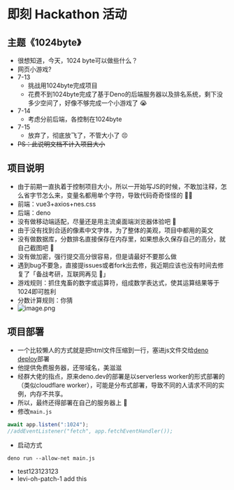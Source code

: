 # 即刻 Hackathon 活动

## 主题《1024byte》

- 很想知道，今天，1024 byte可以做些什么？
- 网页小游戏?
- 7-13
  - 挑战用1024byte完成项目
  - 花费不到1024byte完成了基于Deno的后端服务器以及排名系统，剩下没多少空间了，好像不够完成一个小游戏了 😭
- 7-14
  - 考虑分前后端，各控制在1024byte
- 7-15
  - 放弃了，彻底放飞了，不管大小了 😣
- ~~PS：此说明文档不计入项目大小~~

## 项目说明

- 由于前期一直执着于控制项目大小，所以一开始写JS的时候，不敢加注释，怎么省字节怎么来，变量名都用单个字符，导致代码奇奇怪怪的 🙏🏻
- 前端：vue3+axios+nes.css
- 后端：deno
- 没有做移动端适配，尽量还是用主流桌面端浏览器体验吧 🤕
- 由于没有找到合适的像素中文字体，为了整体的美观，项目中都用的英文
- 没有做数据库，分数排名直接保存在内存里，如果想永久保存自己的高分，就自己截图吧 📸
- 没有做加密，强行提交高分很容易，但是请最好不要那么做
- 遇到bug不要急，直接提issues或者fork出去修，我近期应该也没有时间去修复了「备战考研，互联网再见 👋」
- 游戏规则：抓住鬼畜的数字或运算符，组成数学表达式，使其运算结果等于1024即可胜利
- 分数计算规则：你猜
- ![image.png](https://tva1.sinaimg.cn/large/007e6d0Xgy1gshy37zqdgj62e81iuhdt02.jpg)

## 项目部署

- 一个比较懒人的方式就是把html文件压缩到一行，塞进js文件交给[deno deploy](https://dash.deno.com/)部署
- 他提供免费服务器，还带域名，美滋滋
- 经群大佬的指点，原来deno.dev的部署是以serverless worker的形式部署的（类似cloudflare worker），可能是分布式部署，导致不同的人请求不同的实例，内存不共享。
- 所以，最终还得部署在自己的服务器上 🥲
- 修改`main.js`

```js
await app.listen(":1024");
//addEventListener("fetch", app.fetchEventHandler());
```

- 启动方式

```shell
deno run --allow-net main.js
```

- test123123123
- levi-oh-patch-1 add this

